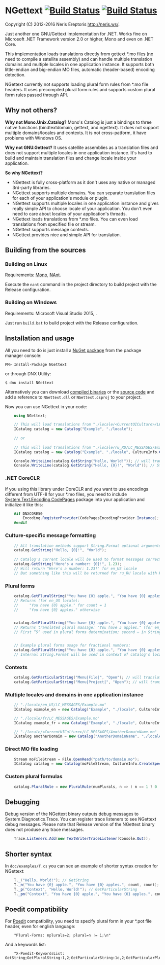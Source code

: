NGettext [![Build Status](https://travis-ci.org/neris/NGettext.svg?branch=master)](https://travis-ci.org/neris/NGettext) [![Build Status](https://ci.appveyor.com/api/projects/status/oc151pvllqqy0po9?svg=true)](https://ci.appveyor.com/project/neris/ngettext)
========

Copyright (C) 2012-2016 Neris Ereptoris <http://neris.ws/>.


Just another one GNU/Gettext implementation for .NET.
Works fine on Microsoft .NET Framework version 2.0 or higher, Mono and even on .NET Core.

This implementation loads translations directly from gettext *.mo files (no need to compile a satellite assembly) and can handle multiple translation domains and multiple locales in one application instance.
It supports both little-endian and big-endian MO files, automatic (header-based) encoding detection.

NGettext currently not supports loading plural form rules from *.mo file headers.
It uses precompiled plural form rules and supports custom plural form rules passed through API.



Why not others?
---------------

**Why not Mono.Unix.Catalog?**
Mono's Catalog is just a bindings to three native functions (bindtextdomain, gettext, and ngettext). It does not support multiple domains/locales and contexts. It is not cross-patform, it have problems with Windows OS.


**Why not GNU.Gettext?**
It uses satellite assemblies as a translation files and does not support multiple locales in one application instance.
It's hard to build and maintain translation files and change locale inside your application.

**So why NGettext?**
* NGettext is fully cross-platform as it don't uses any native or managed 3rd-party libraries.
* NGettext supports multiple domains. You can separate translation files for each of your application's module or plugin.
* NGettext supports multiple locales in one application instance and gives really simple API to choose locale of your application.
  You don't even need to care about locales of your application's threads.
* NGettext loads translations from *.mo files. You can even load translations from specified file or stream.
* NGettext supports message contexts.
* NGettext provides nice and simple API for translation.


Building from the sources
-------------------------

### Building on Linux
  
  Requirements:
    [Mono](http://www.go-mono.com/mono-downloads/download.html),
    [NAnt](http://nant.sourceforge.net/).
  
  Execute the `nant` command in the project directory to build project with the Release configuration.

### Building on Windows
  
  Requirements:
    Microsoft Visual Studio 2015,
    .
  
  Just run `build.bat` to build project with the Release configuration.



Installation and usage
----------------------

All you need to do is just install a [NuGet package](https://www.nuget.org/packages/NGettext/)
from the package manager console:
```
PM> Install-Package NGettext
```
or through DNX Utility:
```
$ dnu install NGettext
```

Alternatively you can download [compiled binaries](https://github.com/neris/NGettext/releases) or the [source code](https://github.com/neris/NGettext) and add a reference to `NGettext.dll` or `NGettext.csproj` to your project.


Now you can use NGettext in your code:
```csharp
	using NGettext;
```
```csharp
	// This will load translations from "./locale/<CurrentUICulture>/LC_MESSAGES/Example.mo"
	ICatalog catalog = new Catalog("Example", "./locale");
	
	// or
	
	// This will load translations from "./locale/ru_RU/LC_MESSAGES/Example.mo"
	ICatalog catalog = new Catalog("Example", "./locale", CultureInfo.CreateSpecificCulture("ru-RU"));
```
```csharp
	Console.WriteLine(catalog.GetString("Hello, World!")); // will translate "Hello, World!" using loaded translations
	Console.WriteLine(catalog.GetString("Hello, {0}!", "World")); // String.Format support
```

### .NET CoreCLR

If you using this library under CoreCLR and you want to use encodings different from UTF-8 for your *.mo files, you need to include [System.Text.Encoding.CodePages](https://www.nuget.org/packages/System.Text.Encoding.CodePages/) package into your application and initialize it like this:
```csharp
	#if DNXCORE50
		Encoding.RegisterProvider(CodePagesEncodingProvider.Instance);
	#endif
```


### Culture-specific message formatting

```csharp
	// All translation methods support String.Format optional arguments
	catalog.GetString("Hello, {0}!", "World");
	
	// Catalog's current locale will be used to format messages correctly
	catalog.GetString("Here's a number: {0}!", 1.23);
	// Will return "Here's a number: 1.23!" for en_US locale
	// But something like this will be returned for ru_RU locale with Russian translation: "А вот и номер: 1,23!"
```



### Plural forms

```csharp
	catalog.GetPluralString("You have {0} apple.", "You have {0} apples.", count);
	// Returns (for en_US locale):
	//     "You have {0} apple." for count = 1
	//     "You have {0} apples." otherwise


	catalog.GetPluralString("You have {0} apple.", "You have {0} apples.", 5, 5);
	// Returns translated plural massage: "You have 5 apples." (for en_US locale)
	// First “5” used in plural forms determination; second — in String.Format method


	// Example plural forms usage for fractional numbers:
	catalog.GetPluralString("You have {0} apple.", "You have {0} apples.", (long)1.23, 1.23);
	// Internal String.Format will be used in context of catalog's locale and formats objects respectively
```



### Contexts

```csharp
	catalog.GetParticularString("Menu|File|", "Open"); // will translate message "Open" using context "Menu|File|"
	catalog.GetParticularString("Menu|Project|", "Open"); // will translate message "Open" using context "Menu|Project|"
```



### Multiple locales and domains in one application instance

```csharp
	// "./locale/en_US/LC_MESSAGES/Example.mo"
	ICatalog example_en = new Catalog("Example", "./locale", CultureInfo.CreateSpecificCulture("en-US"));

	// "./locale/fr/LC_MESSAGES/Example.mo"
	ICatalog example_fr = new Catalog("Example", "./locale", CultureInfo.CreateSpecificCulture("fr"));

	// "./locale/<CurrentUICulture>/LC_MESSAGES/AnotherDomainName.mo"
	ICatalog anotherDomain = new Catalog("AnotherDomainName", "./locale");
```



### Direct MO file loading

```csharp
	Stream moFileStream = File.OpenRead("path/to/domain.mo");
	ICatalog catalog = new Catalog(moFileStream, CultureInfo.CreateSpecificCulture("en-US"));
```



### Custom plural formulas

```csharp
	catalog.PluralRule = new PluralRule(numPlurals, n => ( n == 1 ? 0 : 1 ));
```



Debugging
---------

Debug version of the NGettext binary outputs debug messages to System.Diagnostics.Trace.
You can register trace listeners to see NGettext debug messages.
Please note that Release version of the NGettext binary does not produse any trace messages.

```csharp
	Trace.Listeners.Add(new TextWriterTraceListener(Console.Out));
```



Shorter syntax
--------------

In `doc/examples/T.cs` you can see an example of shorter syntax creation for NGettext:
```csharp
	T._("Hello, World!"); // GetString
	T._n("You have {0} apple.", "You have {0} apples.", count, count); // GetPluralString
	T._p("Context", "Hello, World!"); // GetParticularString
	T._pn("Context", "You have {0} apple.", "You have {0} apples.", count, count); // GetParticularPluralString
```



Poedit compatibility
--------------------

For [Poedit](http://www.poedit.net/) compatibility, you need to specify plural form in your *.pot file header, even for english language:
```
	"Plural-Forms: nplurals=2; plural=n != 1;\n"
```

And a keywords list:
```
	"X-Poedit-KeywordsList: GetString;GetPluralString:1,2;GetParticularString:1c,2;GetParticularPluralString:1c,2,3;_;_n:1,2;_p:1c,2;_pn:1c,2,3\n"
```



